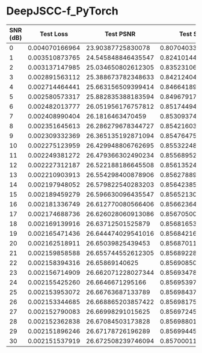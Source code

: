 # DeepJSCC-f_PyTorch

| SNR (dB) | Test Loss       | Test PSNR         | Test SSIM         |
|----------|-----------------|-------------------|-------------------|
| 0        | 0.004070166964  | 23.90387725830078 | 0.8070403337478638 |
| 1        | 0.003510873765  | 24.545848846435547| 0.824101448059082 |
| 2        | 0.003137147985  | 25.034650802612305| 0.8352310657501221 |
| 3        | 0.002891563112  | 25.388673782348633| 0.8421240448951721 |
| 4        | 0.002714464441  | 25.663156509399414| 0.8466418981552124 |
| 5        | 0.002580573317  | 25.882835388183594| 0.849679172039032  |
| 6        | 0.002482013777  | 26.051956176757812| 0.8517449498176575 |
| 7        | 0.002408990404  | 26.1816463470459  | 0.8530937433242798 |
| 8        | 0.002351645613  | 26.286279678344727| 0.8542160391807556 |
| 9        | 0.002309332369  | 26.365135192871094| 0.8547647595405579 |
| 10       | 0.002275123959  | 26.429948806762695| 0.8553224802017212 |
| 11       | 0.002249381272  | 26.479366302490234| 0.855689525604248  |
| 12       | 0.002227312187  | 26.522188186645508| 0.8561352491378784 |
| 13       | 0.002210903913  | 26.554298400878906| 0.8562788963317871 |
| 14       | 0.002197948052  | 26.579822540283203| 0.8564238548278809 |
| 15       | 0.002189459279  | 26.596630096435547| 0.8565213084220886 |
| 16       | 0.002181336749  | 26.612770080566406| 0.856623649597168  |
| 17       | 0.002174688736  | 26.626028060913086| 0.8567050099372864 |
| 18       | 0.002169139916  | 26.63712501525879 | 0.8568165302276611 |
| 19       | 0.002165471436  | 26.644474029541016| 0.8568421602249146 |
| 20       | 0.002162518911  | 26.65039825439453 | 0.8568701148033142 |
| 21       | 0.002159858588  | 26.655744552612305| 0.8568922877311707 |
| 22       | 0.002158394316  | 26.65869140625    | 0.8569085001945496 |
| 23       | 0.002156714909  | 26.662071228027344| 0.8569347858428955 |
| 24       | 0.002155425260  | 26.6646671295166  | 0.8569539785385132 |
| 25       | 0.002153953072  | 26.66763687133789 | 0.8569843769073486 |
| 26       | 0.002153344685  | 26.668865203857422| 0.8569817543029785 |
| 27       | 0.002152790083  | 26.66998291015625 | 0.8569724559783936 |
| 28       | 0.002152362838  | 26.67084503173828 | 0.8569880127906799 |
| 29       | 0.002151896246  | 26.67178726196289 | 0.8569944500923157 |
| 30       | 0.002151537919  | 26.672508239746094| 0.8570001125335693 |

